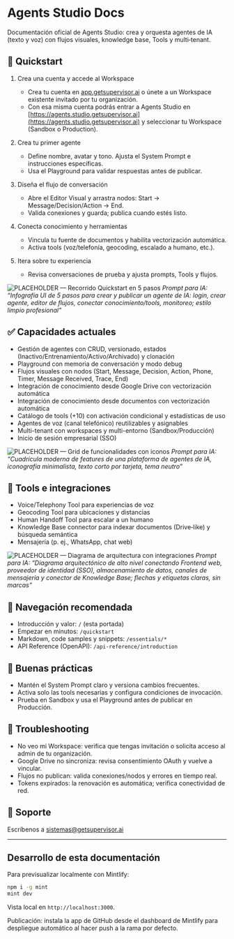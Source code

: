 # Agents Studio Docs

Documentación oficial de Agents Studio: crea y orquesta agentes de IA (texto y voz) con flujos visuales, knowledge base, Tools y multi‑tenant.

## 🚀 Quickstart

1. Crea una cuenta y accede al Workspace
	- Crea tu cuenta en [app.getsupervisor.ai](https://app.getsupervisor.ai) o únete a un Workspace existente invitado por tu organización.
	- Con esa misma cuenta podrás entrar a Agents Studio en [https://agents.studio.getsupervisor.ai](https://agents.studio.getsupervisor.ai) y seleccionar tu Workspace (Sandbox o Production).

2. Crea tu primer agente
	- Define nombre, avatar y tono. Ajusta el System Prompt e instrucciones específicas.
	- Usa el Playground para validar respuestas antes de publicar.

3. Diseña el flujo de conversación
	- Abre el Editor Visual y arrastra nodos: Start → Message/Decision/Action → End.
	- Valida conexiones y guarda; publica cuando estés listo.

4. Conecta conocimiento y herramientas
	- Vincula tu fuente de documentos y habilita vectorización automática.
	- Activa tools (voz/telefonía, geocoding, escalado a humano, etc.).

5. Itera sobre tu experiencia
	- Revisa conversaciones de prueba y ajusta prompts, Tools y flujos.

![PLACEHOLDER — Recorrido Quickstart en 5 pasos](/images/placeholder-quickstart-5-steps.png)
_Prompt para IA: “Infografía UI de 5 pasos para crear y publicar un agente de IA: login, crear agente, editor de flujos, conectar conocimiento/tools, monitoreo; estilo limpio profesional”_

## ✅ Capacidades actuales

- Gestión de agentes con CRUD, versionado, estados (Inactivo/Entrenamiento/Activo/Archivado) y clonación
- Playground con memoria de conversación y modo debug
- Flujos visuales con nodos (Start, Message, Decision, Action, Phone, Timer, Message Received, Trace, End)
- Integración de conocimiento desde Google Drive con vectorización automática
- Integración de conocimiento desde documentos con vectorización automática
- Catálogo de tools (+10) con activación condicional y estadísticas de uso
- Agentes de voz (canal telefónico) reutilizables y asignables
- Multi-tenant con workspaces y multi-entorno (Sandbox/Producción)
- Inicio de sesión empresarial (SSO)

![PLACEHOLDER — Grid de funcionalidades con iconos](/images/placeholder-features-grid.png)
_Prompt para IA: “Cuadrícula moderna de features de una plataforma de agentes de IA, iconografía minimalista, texto corto por tarjeta, tema neutro”_

## 🔌 Tools e integraciones

- Voice/Telephony Tool para experiencias de voz
- Geocoding Tool para ubicaciones y distancias
- Human Handoff Tool para escalar a un humano
- Knowledge Base connector para indexar documentos (Drive‑like) y búsqueda semántica
- Mensajería (p. ej., WhatsApp, chat web)

![PLACEHOLDER — Diagrama de arquitectura con integraciones](/images/placeholder-architecture.png)
_Prompt para IA: “Diagrama arquitectónico de alto nivel conectando Frontend web, proveedor de identidad (SSO), almacenamiento de datos, canales de mensajería y conector de Knowledge Base; flechas y etiquetas claras, sin marcas”_

## 🧭 Navegación recomendada

- Introducción y valor: `/` (esta portada)
- Empezar en minutos: `/quickstart`
- Markdown, code samples y snippets: `/essentials/*`
- API Reference (OpenAPI): `/api-reference/introduction`

## 🧪 Buenas prácticas

- Mantén el System Prompt claro y versiona cambios frecuentes.
- Activa solo las tools necesarias y configura condiciones de invocación.
- Prueba en Sandbox y usa el Playground antes de publicar en Producción.


## 🛟 Troubleshooting

- No veo mi Workspace: verifica que tengas invitación o solicita acceso al admin de tu organización.
- Google Drive no sincroniza: revisa consentimiento OAuth y vuelve a vincular.
- Flujos no publican: valida conexiones/nodos y errores en tiempo real.
- Tokens expirados: la renovación es automática; verifica conectividad de red.

## 📮 Soporte

Escríbenos a [sistemas@getsupervisor.ai](mailto:sistemas@getsupervisor.ai)

---

## Desarrollo de esta documentación

Para previsualizar localmente con Mintlify:

```bash
npm i -g mint
mint dev
```

Vista local en `http://localhost:3000`.

Publicación: instala la app de GitHub desde el dashboard de Mintlify para despliegue automático al hacer push a la rama por defecto.
